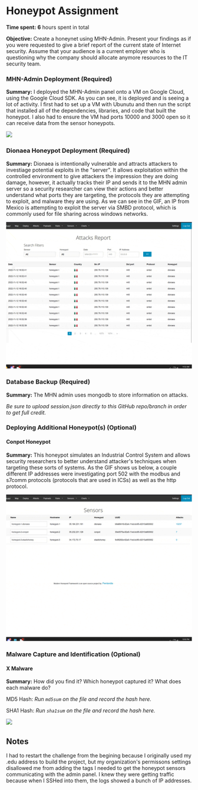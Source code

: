 # Honeypot Assignment

**Time spent:** **6** hours spent in total

**Objective:** Create a honeynet using MHN-Admin. Present your findings as if you were requested to give a brief report of the current state of Internet security. Assume that your audience is a current employer who is questioning why the company should allocate anymore resources to the IT security team.

### MHN-Admin Deployment (Required)

**Summary:** I deployed the MHN-Admin panel onto a VM on Google Cloud, using the Google Cloud SDK. As you can see, it is deployed and is seeing a lot of activity. I first had to set up a VM with Ubunutu and then run the script that installed all of the dependencies, libraries, and code that built the honeypot. I also had to ensure the VM had ports 10000 and 3000 open so it can receive data from the sensor honeypots.

<img src="mhn-admin.gif">

### Dionaea Honeypot Deployment (Required)

**Summary:** Dionaea is intentionally vulnerable and attracts attackers to investiage potential exploits in the "server". It allows exploitation within the controlled environment to give attackers the impression they are doing damage, however, it actually tracks their IP and sends it to the MHN admin server so a security researcher can view their actions and better understand what ports they are targeting, the protocols they are attempting to exploit, and malware they are using. As we can see in the GIF, an IP from Mexico is attempting to exploit the server via SMBD protocol, which is commonly used for file sharing across windows networks.

<img src="dionaea-honeypot.gif">

### Database Backup (Required) 

**Summary:** The MHN admin uses mongodb to store information on attacks. 

*Be sure to upload session.json directly to this GitHub repo/branch in order to get full credit.*

### Deploying Additional Honeypot(s) (Optional)

#### Conpot Honeypot

**Summary:** This honeypot simulates an Industrial Control System and allows security researchers to better understand attacker's techniques when targeting these sorts of systems. As the GIF shows us below, a couple different IP addresses were investigating port 502 with the modbus and s7comm protocols (protocols that are used in ICSs) as well as the http protocol. 

<img src="conpot-honeypot.gif">

### Malware Capture and Identification (Optional)

#### X Malware

**Summary:** How did you find it? Which honeypot captured it? What does each malware do?

MD5 Hash: *Run `md5sum` on the file and record the hash here.*

SHA1 Hash: *Run `sha1sum` on the file and record the hash here.*

<img src="x-malware.gif">

## Notes
I had to restart the challenge from the begining because I originally used my .edu address to build the project, but my organization's permissons settings disallowed me from adding the tags I needed to get the honeypot sensors communicating with the admin panel. I knew they were getting traffic because when I SSHed into them, the logs showed a bunch of IP addresses.
